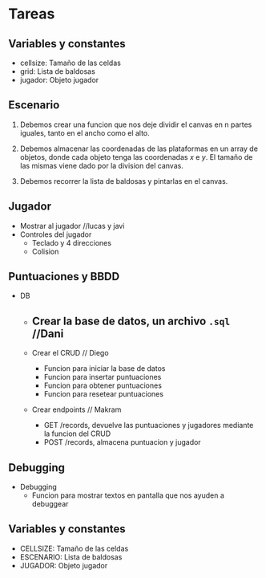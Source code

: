 # Tareas

## Variables y constantes

- cellsize: Tamaño de las celdas
- grid: Lista de baldosas
- jugador: Objeto jugador


## Escenario 

1. Debemos crear una funcion que nos deje dividir el canvas en n partes iguales, tanto en el ancho como el alto.

2. Debemos almacenar las coordenadas de las plataformas en un array de objetos, donde cada objeto tenga las coordenadas *x* e *y*. El tamaño de las mismas viene dado por la division del canvas.

3. Debemos recorrer la lista de baldosas y pintarlas en el canvas.

## Jugador

- Mostrar al jugador //lucas y javi
- Controles del jugador
  - Teclado y 4 direcciones
  - Colision

## Puntuaciones y BBDD

- DB
  - Crear la base de datos, un archivo `.sql` //Dani
    - 
  - Crear el CRUD // Diego
    - Funcion para iniciar la base de datos
    - Funcion para insertar puntuaciones
    - Funcion para obtener puntuaciones
    - Funcion para resetear puntuaciones

  - Crear endpoints // Makram
    - GET /records, devuelve las puntuaciones y jugadores mediante la funcion del CRUD
    - POST /records, almacena puntuacion y jugador

## Debugging

- Debugging
  - Funcion para mostrar textos en pantalla que nos ayuden a debuggear 


## Variables y constantes

- CELLSIZE: Tamaño de las celdas
- ESCENARIO: Lista de baldosas
- JUGADOR: Objeto jugador
